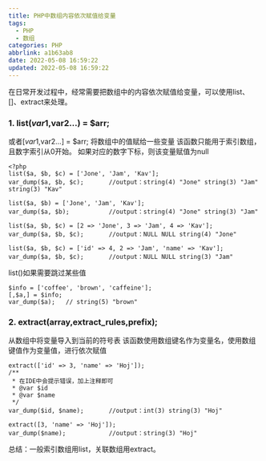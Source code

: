 ```yaml
---
title: PHP中数组内容依次赋值给变量
tags:
  - PHP
  - 数组
categories: PHP
abbrlink: a1b63ab8
date: 2022-05-08 16:59:22
updated: 2022-05-08 16:59:22
---
```


在日常开发过程中，经常需要把数组中的内容依次赋值给变量，可以使用list、[]、extract来处理。

### 1. list($var1,$var2...) = $arr;
   或者[$var1,$var2...] = $arr;
   将数组中的值赋给一些变量
   该函数只能用于索引数组，且数字索引从0开始。
   如果对应的数字下标，则该变量赋值为null

``` 
<?php
list($a, $b, $c) = ['Jone', 'Jam', 'Kav'];
var_dump($a, $b, $c);       //output：string(4) "Jone" string(3) "Jam" string(3) "Kav"

list($a, $b) = ['Jone', 'Jam', 'Kav'];
var_dump($a, $b);           //output：string(4) "Jone" string(3) "Jam"

list($a, $b, $c) = [2 => 'Jone', 3 => 'Jam', 4 => 'Kav'];
var_dump($a, $b, $c);       //output：NULL NULL string(4) "Jone"

list($a, $b, $c) = ['id' => 4, 2 => 'Jam', 'name' => 'Kav'];
var_dump($a, $b, $c);       //output：NULL NULL string(3) "Jam"
``` 
   list()如果需要跳过某些值
```
$info = ['coffee', 'brown', 'caffeine'];
[,$a,] = $info;
var_dump($a);	// string(5) "brown"
```

### 2. extract(array,extract_rules,prefix);
   从数组中将变量导入到当前的符号表
   该函数使用数组键名作为变量名，使用数组键值作为变量值，进行依次赋值
``` 
extract(['id' => 3, 'name' => 'Hoj']);
/**
 * 在IDE中会提示错误，加上注释即可
 * @var $id
 * @var $name
 */
var_dump($id, $name);       //output：int(3) string(3) "Hoj"

extract([3, 'name' => 'Hoj']);
var_dump($name);            //output：string(3) "Hoj"
``` 
总结：一般索引数组用list，关联数组用extract。